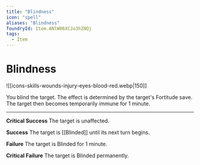 ```yaml
---
title: "Blindness"
icon: "spell"
aliases: "Blindness"
foundryId: Item.ANlW06XCJo3hZNQj
tags:
  - Item
---
```


# Blindness
![[icons-skills-wounds-injury-eyes-blood-red.webp|150]]

You blind the target. The effect is determined by the target's Fortitude save. The target then becomes temporarily immune for 1 minute.

* * *

**Critical Success** The target is unaffected.

**Success** The target is [[Blinded]] until its next turn begins.

**Failure** The target is Blinded for 1 minute.

**Critical Failure** The target is Blinded permanently.
